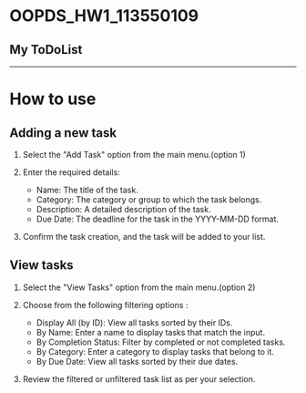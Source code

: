 # OOPDS_HW1_113550109
## My ToDoList
----------------------
# How to use
## Adding a new task
1. Select the "Add Task" option from the main menu.(option 1)
2. Enter the required details:
   - Name: The title of the task.
   - Category: The category or group to which the task belongs.
   - Description: A detailed description of the task.
   - Due Date: The deadline for the task in the YYYY-MM-DD format.

3. Confirm the task creation, and the task will be added to your list.

## View tasks
1. Select the "View Tasks" option from the main menu.(option 2)
2. Choose from the following filtering options :
   - Display All (by ID): View all tasks sorted by their IDs.
   - By Name: Enter a name to display tasks that match the input.
   - By Completion Status: Filter by completed or not completed tasks.
   - By Category: Enter a category to display tasks that belong to it.
   - By Due Date: View all tasks sorted by their due dates.

3. Review the filtered or unfiltered task list as per your selection.














